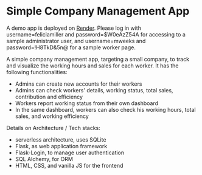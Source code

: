 # Simple Company Management App

A demo app is deployed on [Render](https://simple-company-management-app.onrender.com).
Please log in with username=feliciamiller and password=$W0eAzZ54A for accessing to a sample administrator user, and username=mweeks and password=!H8TkD&5n@ for a sample worker page.

A simple company management app, targeting a small company, to track and visualize the working hours and sales for each worker. 
It has the following functionalities:
- Admins can create new accounts for their workers
- Admins can check workers' details, working status, total sales, contribution and efficiency
- Workers report working status from their own dashboard
- In the same dashboard, workers can also check his working hours, total sales, and working efficiency


Details on Architecture / Tech stacks:
- serverless architecture, uses SQLite
- Flask, as web application framework
- Flask-Login, to manage user authentication
- SQL Alchemy, for ORM
- HTML, CSS, and vanilla JS for the frontend